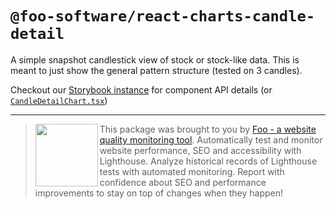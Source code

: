 # `@foo-software/react-charts-candle-detail`

A simple snapshot candlestick view of stock or stock-like data. This is meant to just show the general pattern structure (tested on 3 candles).

Checkout our [Storybook instance](https://foo-software.github.io/foo-react-charts/) for component API details (or [`CandleDetailChart.tsx`](./src/CandleDetailChart.tsx))

<hr />

> <img src="https://lighthouse-check.s3.amazonaws.com/images/logo-simple-blue-light-512.png" width="100" height="100" align="left" /> This package was brought to you by [Foo - a website quality monitoring tool](https://www.foo.software). Automatically test and monitor website performance, SEO and accessibility with Lighthouse. Analyze historical records of Lighthouse tests with automated monitoring. Report with confidence about SEO and performance improvements to stay on top of changes when they happen!